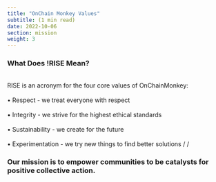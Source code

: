 ```yaml
---
title: "OnChain Monkey Values"
subtitle: (1 min read)
date: 2022-10-06
section: mission
weight: 3
---
```



### What Does !RISE Mean?
\
RISE is an acronym for the four core values of OnChainMonkey:
\
\
•	Respect - we treat everyone with respect
\
\
•	Integrity - we strive for the highest ethical standards
\
\
•	Sustainability - we create for the future
\
\
•	Experimentation - we try new things to find better solutions
/
/
### Our mission is to empower communities to be catalysts for positive collective action.

